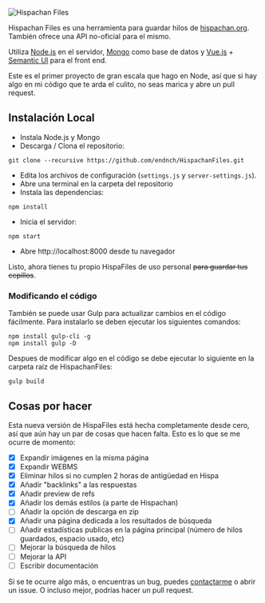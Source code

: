 ![Hispachan Files](public/images/md_banner.png)


Hispachan Files es una herramienta para guardar hilos de [hispachan.org](https://www.hispachan.org). También ofrece una API no-oficial para el mismo.

Utiliza [Node.js](https://nodejs.org/) en el servidor, [Mongo](https://www.mongodb.org/) como base de datos y [Vue.js](http://www.vuejs.org/) + [Semantic UI](http://semantic-ui.com/) para el front end.

Este es el primer proyecto de gran escala que hago en Node, así que si hay algo en mi código que te arda el culito, no seas marica y abre un pull request.

## Instalación Local

- Instala Node.js y Mongo
- Descarga / Clona el repositorio:
```
git clone --recursive https://github.com/endnch/HispachanFiles.git
```
- Edita los archivos de configuración (`settings.js` y `server-settings.js`).
- Abre una terminal en la carpeta del repositorio
- Instala las dependencias:
```
npm install
```
- Inicia el servidor:
```
npm start
```
- Abre http://localhost:8000 desde tu navegador

Listo, ahora tienes tu propio HispaFiles de uso personal <s>para guardar tus cepillos</s>.

### Modificando el código

También se puede usar Gulp para actualizar cambios en el código fácilmente. Para instalarlo se deben ejecutar los siguientes comandos:
```
npm install gulp-cli -g
npm install gulp -D
```
Despues de modificar algo en el código se debe ejecutar lo siguiente en la carpeta raíz de HispachanFiles:
```
gulp build
```

## Cosas por hacer

Esta nueva versión de HispaFiles está hecha completamente desde cero, así que aún hay un par de cosas que hacen falta. Esto es lo que se me ocurre de momento:

 - [x] Expandir imágenes en la misma página
 - [x] Expandir WEBMS
 - [x] Eliminar hilos si no cumplen 2 horas de antigüedad en Hispa
 - [x] Añadir "backlinks" a las respuestas
 - [x] Añadir preview de refs
 - [x] Añadir los demás estilos (a parte de Hispachan)
 - [ ] Añadir la opción de descarga en zip
 - [x] Añadir una página dedicada a los resultados de búsqueda
 - [ ] Añadir estadísticas publicas en la página principal (número de hilos guardados, espacio usado, etc)
 - [ ] Mejorar la búsqueda de hilos
 - [ ] Mejorar la API
 - [ ] Escribir documentación

Si se te ocurre algo más, o encuentras un bug, puedes [contactarme](mailto:hispafiles@cock.li) o abrir un issue. O incluso mejor, podrías hacer un pull request.
